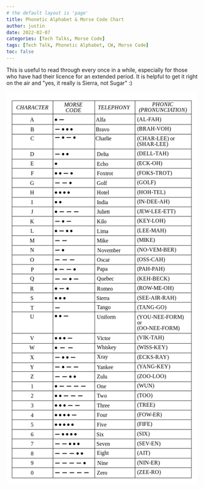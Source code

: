 ```yaml
---
# the default layout is 'page'
title: Phonetic Alphabet & Morse Code Chart
author: justin
date: 2022-02-07
categories: [Tech Talks, Morse Code]
tags: [Tech Talk, Phonetic Alphabet, CW, Morse Code]
toc: false
---
```

This is useful to read through every once in a while, especially for those who have had their licence for an extended period. It is helpful to get it right on the air and "yes, it really is Sierra, not Sugar" :)

![Morse Code Chart](https://github.com/zs6stn/Tech-Talks-and-Documents/blob/main/MorseCode/550px-FAA_Phonetic_and_Morse_Chart2.svg_.jpg?raw=true)
